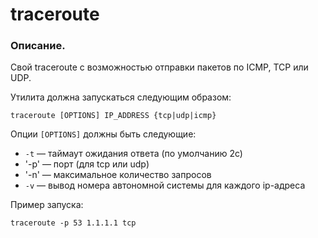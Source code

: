 # traceroute
### Описание.

Свой traceroute с возможностью отправки пакетов по ICMP, TCP или UDP.

Утилита должна запускаться следующим образом:

```
traceroute [OPTIONS] IP_ADDRESS {tcp|udp|icmp}
```

Опции `[OPTIONS]` должны быть следующие:

* `-t` — таймаут ожидания ответа (по умолчанию 2с)
* '-p' — порт (для tcp или udp)
* '-n' — максимальное количество запросов
* `-v` — вывод номера автономной системы для каждого ip-адреса

Пример запуска:
```
traceroute -p 53 1.1.1.1 tcp
```
